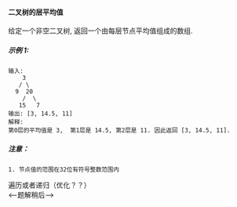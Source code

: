 #### 二叉树的层平均值
     
给定一个非空二叉树, 返回一个由每层节点平均值组成的数组.

##### 示例 1:
```$xslt
输入:
    3
   / \
  9  20
    /  \
   15   7
输出: [3, 14.5, 11]
解释:
第0层的平均值是 3,  第1层是 14.5, 第2层是 11. 因此返回 [3, 14.5, 11].
```

##### 注意：

    1. 节点值的范围在32位有符号整数范围内
遍历或者递归（优化？？）    
<--题解稍后-->